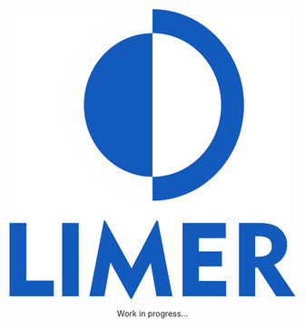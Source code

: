 
<div align="center">
  <p>
    <img width="528" height="512" alt="Limer Logo." src="https://raw.githubusercontent.com/Limer-Software/.github/main/profile/Limer.png">
  </p>

  Work in progress...
</div>

